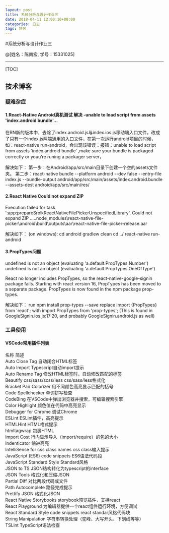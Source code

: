 ```yaml
---
layout: post
title: 系统分析与设计作业三
date: 2018-04-11 12:00:10+00:00
categories: 日志
tags: 博客
---
```

#系统分析与设计作业三

@[姓名：陈南宏, 学号：15331025]

-------------------

[TOC]

## 技术博客

### 疑难杂症

#### 1.React-Native Android真机测试 解决 -unable to load script from assets 'index.android bundle'...

在RN新的版本中，去除了index.android.js与index.ios.js移动端入口文件，改成了只有一个index.js两端通用的入口文件，在第一次运行android项目的时候，如：react-native run-android，会出现该错误：报错：unable to load script from assets ‘index.android bundle’ ,make sure your bundle is packaged correctly or youu’re runing a packager server，

 解决如下：
 第一步：在Android/app/src/main目录下创建一个空的assets文件夹。
 第二步：react-native bundle --platform android --dev false --entry-file index.js --bundle-output android/app/src/main/assets/index.android.bundle --assets-dest android/app/src/main/res/

#### 2.React Native Could not expand ZIP
Execution failed for task ':app:prepareSrolkReactNativeFilePickerUnspecifiedLibrary'.
Could not expand ZIP .....node_modules\react-native-file-picker\android\build\outputs\aar\react-native-file-picker-release.aar

解决如下：
(on windows):
cd android 
gradlew clean 
cd ../
react-native run-android

#### 3.PropTypes问题
undefined is not an object (evaluating 'a.default.PropTypes.Number')
undefined is not an object (evaluating 'a.default.PropTypes.OneOfType')

React no longer includes PropTypes, so the react-native-google-signin package fails.
Starting with react version 16, PropTypes has been moved to a separate package. PropTypes is now found in the npm package prop-types.

解决如下：
run npm install prop-types --save
replace
import {PropTypes} from 'react';
with
import PropTypes from 'prop-types';
(This is found in GoogleSignin.ios.js:17:20, and probably GoogleSignin.android.js as well)

### 工具使用

#### VSCode常用插件列表
名称 简述 </br>
Auto Close Tag	自动闭合HTML标签</br>
Auto Import	Typescript自动import提示</br>
Auto Rename Tag	修改HTML标签时，自动修改匹配的标签</br>
Beautify css/sass/scss/less	css/sass/less格式化</br>
Bracket Pair Colorizer	用不同颜色高亮显示匹配的括号</br>
Code Spellchecker	单词拼写检查</br>
CodeBing	在VSCode中弹出浏览器并搜索，可编辑搜索引擎</br>
Color Highlight	颜色值在代码中高亮显示</br>
Debugger for Chrome	调试Chrome</br>
ESLint	ESLint插件，高亮提示</br>
HTMLHint	HTML格式提示</br>
htmltagwrap	包裹HTML</br>
Import Cost	行内显示导入（import/require）的包的大小</br>
Indenticator	缩进高亮</br>
IntelliSense for css class names	css class输入提示</br>
JavaScript (ES6) code snippets	ES6语法代码段</br>
JavaScript Standard Style	Standard风格</br>
JSON to TS	JSON结构转化为typescript的interface</br>
JSON Tools	格式化和压缩JSON</br>
Partial Diff	对比两段代码或文件</br>
Path Autocomplete	路径完成提示</br>
Prettify JSON	格式化JSON</br>
React Native Storybooks	storybook预览插件，支持react</br>
React Playground	为编辑器提供一个react组件运行环境，方便调试</br>
React Standard Style code snippets	react standar风格代码块</br>
String Manipulation	字符串转换处理（驼峰、大写开头、下划线等等）</br>
TSLint	TypeScript语法检查</br>
